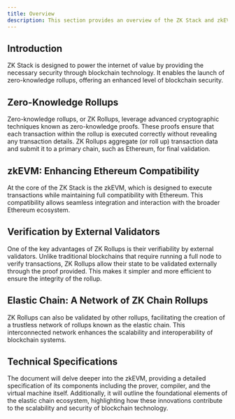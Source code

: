 ```yaml
---
title: Overview
description: This section provides an overview of the ZK Stack and zkEVM, detailing their roles in launching secure zero-knowledge ZK chain rollups and forming the elastic chain.
---
```



## Introduction

ZK Stack is designed to power the internet of value by providing the necessary security through blockchain technology.
It enables the launch of zero-knowledge rollups, offering an enhanced level of blockchain security.

## Zero-Knowledge Rollups

Zero-knowledge rollups, or ZK Rollups, leverage advanced cryptographic techniques known as zero-knowledge proofs.
These proofs ensure that each transaction within the rollup is executed correctly without revealing any transaction details.
ZK Rollups aggregate (or roll up) transaction data and submit it to a primary chain, such as Ethereum, for final validation.

## zkEVM: Enhancing Ethereum Compatibility

At the core of the ZK Stack is the zkEVM, which is designed to execute transactions while maintaining full compatibility with Ethereum.
This compatibility allows seamless integration and interaction with the broader Ethereum ecosystem.

## Verification by External Validators

One of the key advantages of ZK Rollups is their verifiability by external validators.
Unlike traditional blockchains that require running a full node to verify transactions,
ZK Rollups allow their state to be validated externally through the proof provided.
This makes it simpler and more efficient to ensure the integrity of the rollup.

## Elastic Chain: A Network of ZK Chain Rollups

ZK Rollups can also be validated by other rollups, facilitating the creation of a trustless network of rollups known as the elastic chain.
This interconnected network enhances the scalability and interoperability of blockchain systems.

## Technical Specifications

The document will delve deeper into the zkEVM, providing a detailed specification of its components
including the prover, compiler, and the virtual machine itself.
Additionally, it will outline the foundational elements of the elastic chain ecosystem,
highlighting how these innovations contribute to the scalability and security of blockchain technology.
